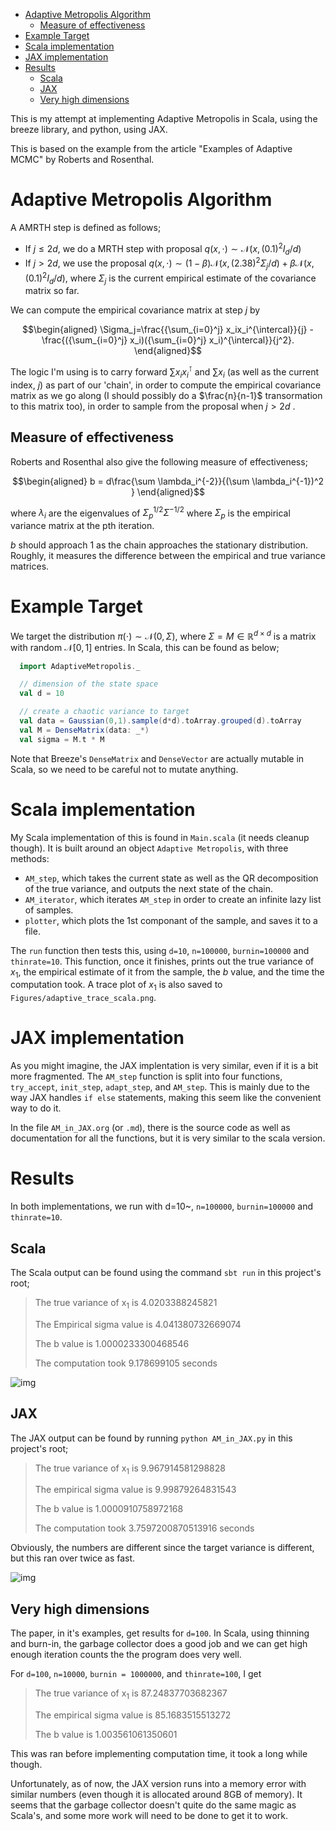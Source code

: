 - [Adaptive Metropolis Algorithm](#org5e98838)
  - [Measure of effectiveness](#org5356a4c)
- [Example Target](#orgab46314)
- [Scala implementation](#org1553b81)
- [JAX implementation](#org5b16904)
- [Results](#orgf1971ee)
  - [Scala](#org47ebc7b)
  - [JAX](#org177f634)
  - [Very high dimensions](#org3b81b75)

This is my attempt at implementing Adaptive Metropolis in Scala, using the breeze library, and python, using JAX.

This is based on the example from the article "Examples of Adaptive MCMC" by Roberts and Rosenthal.


<a id="org5e98838"></a>

# Adaptive Metropolis Algorithm

A AMRTH step is defined as follows;

-   If $j\leq 2d$, we do a MRTH step with proposal $q(x,\cdot)\sim \mathcal N(x,(0.1)^2I_d/d)$
-   If $j>2d$, we use the proposal $q(x,\cdot)\sim(1-\beta)\mathcal N(x,(2.38)^2\Sigma_j/d)+\beta\mathcal N(x,(0.1)^2I_d/d)$, where $\Sigma_j$ is the current empirical estimate of the covariance matrix so far.

We can compute the empirical covariance matrix at step $j$ by

$$\begin{aligned} \Sigma_j=\frac{{\sum_{i=0}^j} x_ix_i^{\intercal}}{j} - \frac{({\sum_{i=0}^j} x_i)({\sum_{i=0}^j} x_i)^{\intercal}}{j^2}. \end{aligned}$$

The logic I'm using is to carry forward $\sum x_ix_i^{\intercal}$ and $\sum x_i$ (as well as the current index, $j$) as part of our 'chain', in order to compute the empirical covariance matrix as we go along (I should possibly do a $\frac{n}{n-1}$ transormation to this matrix too), in order to sample from the proposal when $j>2d$ .


<a id="org5356a4c"></a>

## Measure of effectiveness

Roberts and Rosenthal also give the following measure of effectiveness;

$$\begin{aligned} b = d\frac{\sum \lambda_i^{-2}}{(\sum \lambda_i^{-1})^2 } \end{aligned}$$

where $\lambda_i$ are the eigenvalues of $\Sigma_p^{1/2}\Sigma^{-1/2}$ where $\Sigma_p$ is the empirical variance matrix at the pth iteration.

$b$ should approach 1 as the chain approaches the stationary distribution. Roughly, it measures the difference between the empirical and true variance matrices.


<a id="orgab46314"></a>

# Example Target

We target the distribution $\pi(\cdot)\sim \mathcal N(0,\Sigma)$, where $\Sigma = M \in \mathbb R^{d\times d}$ is a matrix with random $\mathcal N[0,1]$ entries. In Scala, this can be found as below;

```scala
  import AdaptiveMetropolis._

  // dimension of the state space
  val d = 10

  // create a chaotic variance to target
  val data = Gaussian(0,1).sample(d*d).toArray.grouped(d).toArray
  val M = DenseMatrix(data: _*)
  val sigma = M.t * M
```

Note that Breeze's `DenseMatrix` and `DenseVector` are actually mutable in Scala, so we need to be careful not to mutate anything.


<a id="org1553b81"></a>

# Scala implementation

My Scala implementation of this is found in `Main.scala` (it needs cleanup though). It is built around an object `Adaptive Metropolis`, with three methods:

-   `AM_step`, which takes the current state as well as the QR decomposition of the true variance, and outputs the next state of the chain.
-   `AM_iterator`, which iterates `AM_step` in order to create an infinite lazy list of samples.
-   `plotter`, which plots the 1st componant of the sample, and saves it to a file.

The `run` function then tests this, using `d=10`, `n=100000`, `burnin=100000` and `thinrate=10`. This function, once it finishes, prints out the true variance of $x_1$, the empirical estimate of it from the sample, the $b$ value, and the time the computation took. A trace plot of $x_1$ is also saved to `Figures/adaptive_trace_scala.png`.


<a id="org5b16904"></a>

# JAX implementation

As you might imagine, the JAX implentation is very similar, even if it is a bit more fragmented. The `AM_step` function is split into four functions, `try_accept`, `init_step`, `adapt_step`, and `AM_step`. This is mainly due to the way JAX handles `if else` statements, making this seem like the convenient way to do it.

In the file `AM_in_JAX.org` (or `.md`), there is the source code as well as documentation for all the functions, but it is very similar to the scala version.


<a id="orgf1971ee"></a>

# Results

In both implementations, we run with d=10~, `n=100000`, `burnin=100000` and `thinrate=10`.


<a id="org47ebc7b"></a>

## Scala

The Scala output can be found using the command `sbt run` in this project's root;

> The true variance of x<sub>1</sub> is 4.0203388245821
> 
> The Empirical sigma value is 4.041380732669074
> 
> The b value is 1.0000233300468546
> 
> The computation took 9.178699105 seconds

![img](/home/tate/MyProjects/AdaptiveMCMC/Figures/adaptive_trace_scala.png)


<a id="org177f634"></a>

## JAX

The JAX output can be found by running `python AM_in_JAX.py` in this project's root;

> The true variance of x<sub>1</sub> is 9.967914581298828
> 
> The empirical sigma value is 9.99879264831543
> 
> The b value is 1.0000910758972168
> 
> The computation took 3.7597200870513916 seconds

Obviously, the numbers are different since the target variance is different, but this ran over twice as fast.

![img](/home/tate/MyProjects/AdaptiveMCMC/Figures/adaptive_trace_jax.png)


<a id="org3b81b75"></a>

## Very high dimensions

The paper, in it's examples, get results for `d=100`. In Scala, using thinning and burn-in, the garbage collector does a good job and we can get high enough iteration counts the the program does very well.

For `d=100`, `n=10000`, `burnin = 1000000`, and `thinrate=100`, I get

> The true variance of x<sub>1</sub> is 87.24837703682367
> 
> The empirical sigma value is 85.1683515513272
> 
> The b value is 1.003561061350601

This was ran before implementing computation time, it took a long while though.

Unfortunately, as of now, the JAX version runs into a memory error with similar numbers (even though it is allocated around 8GB of memory). It seems that the garbage collector doesn't quite do the same magic as Scala's, and some more work will need to be done to get it to work.
